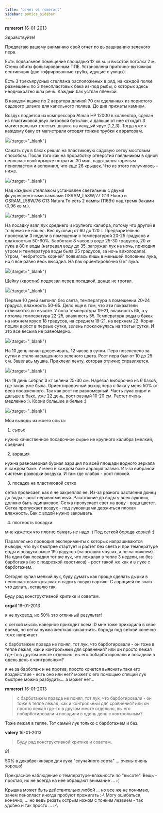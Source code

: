 ```yaml
---
title: "отчет от romerort"
sidebar: ponics_sidebar
---
```


**romerort** 16-01-2013

Здравствуйте!

Предлагаю вашему вниманию свой &#8203;&#8203;отчет по выращиванию зеленого пера.

Есть подвальное помещение площадью 12 кв.м. и высотой потолка 2 м. Стены обиты фольгированным ППЕ. Установлена &#8203;&#8203;приточно-вытяжная вентиляция (две гофрированные трубы, идущие с улицы).

Есть 3 трехъярусных стеллажа расположеных в ряд, на каждой полке размещены по 3 пенопластовых бака из-под рыбы, о которых здесь неоднократно шла речь. Каждый бак устлан пленкой. 

В каждом ящике по 2 аєратора длиной 70 см сделанных из пористого садового шланга для капельного полива. До дна прижаты камнем. 

Воздух подается из компрессора Atman HP 12000 в коллектор, сделан из пластиковой двух литровой бутылки, а дальше от нее отходят 3 магистральных толстых шланга на каждый ярус (1,2,3). Тогда уже к каждому баку от магистрали отходят тонкие трубки к аэраторам.

[![](/imagehost/thumbs/2sns.jpg)](https://t.me/ponics_ru_files/9745){:target="_blank"}

Сажать лук в баках решил на пластиковую садовую сетку мостовым способом. После того как на проработку отверстий паяльником в одной пенопластовой крышке потратил 30 мин, надышался горелым пенопластом и вспомнил, что еще 26 крышек. Что из этого получилось - ниже.

[![](/imagehost/thumbs/3nyn.jpg)](https://t.me/ponics_ru_files/9746){:target="_blank"}

Над каждым стеллажом установлен светильник с двумя флуоресцентными лампами OSRAM_L58W/77 G13 Fluora и OSRAM_L58W/76 G13 Natura.То есть 2 лампы (116Вт) над тремя баками (0,96 кв.м.).

[![](/imagehost/thumbs/4hfh.jpg)](https://t.me/ponics_ru_files/9747){:target="_blank"}

На посадку взял лук среднего и крупного калибра, потому что другой в то время не нашел. Вес луковиц от 60 до 120 г. Предварительно пролежали 3 недели в помещении с температурой 20-25 градусов и влажностью 50-60%. Барботаж 8 часов в воде 25-30 градусов, 20 кг лука в 80 л воды (нагревал воду до 35, загружал лук на ночь, приходил утром и температура воды была 25 градусов, за ночь вихолодала). Утром, "небритость корней" появилась лишь в меньшей половины лука, но я все равно весь высадил. На бак ориентировочно 6 кг лука. 

[![](/imagehost/thumbs/5ofo.jpg)](https://t.me/ponics_ru_files/9748){:target="_blank"}

Шейку (хвостик) подрезал перед посадкой, донце не трогал. 

[![](/imagehost/thumbs/6pgp.jpg)](https://t.me/ponics_ru_files/9749){:target="_blank"}

Первые 10 дней выгонял без света, температура в помещении 20-24 градуса, влажность 50-65. Дело еще в том, что эти показатели отличаются по высоте. У пола температура 19-21, влажность 65, а у потолка температура 22-25, влажность 55. Температура воды в баках на нижнем ярусе 18 градусов, на среднем 19-21, на верхнем 22. Корни пошли в рост в первые сутки, зелень проклюнулась на третьи сутки. И это все весьма не равномерно.

[![](/imagehost/thumbs/7lil.jpg)](https://t.me/ponics_ru_files/9750){:target="_blank"}

На 10 день начал досвечивать, 12 часов в сутки. Перо позеленело за сутки и стало насыщенного зеленого цвета. Рост пера был от 10 до 25 см. Завелась мушка. Приклеил ленту, которая отлично справляется.

[![](/imagehost/thumbs/8fpf.jpg)](https://t.me/ponics_ru_files/9751){:target="_blank"}

На 18 день собрал 3 кг зелени 25-30 см. Нарезал выборочно из 6 баков, где такая уже была. Ориентировочный выход пера с бака у меня 50% от веса посаженного. Так как рост не равномерный. Часть лука сидит и дальше в баке, уже 22 день, рост разный 10-20 см. Растет очень медленно :). Корни большие и белые :)

[![](/imagehost/thumbs/9.jpg)](https://t.me/ponics_ru_files/9752){:target="_blank"}

Мои выводы из моего опыта:

1) сырье

нужно качественное посадочное сырье не крупного калибра (мелкий, средний)

2) аэрация

нужна равномерная бурная аэрация по всей площади водного зеркала в каждом баке. У меня в каждом баке аэрация разная. Из-за вибраной системи разводки воздуха. И там где слабая - рост плохой. 

3) посадка на пластиковой сетке

сетка провисает, как я не закреплял ее. Из-за разного растаяния донец до воды - рост неравномерный. Расстояние до воды у всех луковиц должно быть одинаковое. Сетка пропускает свет на воду - вода цветет. Сетка пропускает воздух - под луковицами держиться плохая влажность. Бак с водой нужно закрывать. 

4) плотность посадки

мне кажется что плотно сажать не надо :) Под сеткой борода корней :)

Параллельно проводил эксперименты с которых напрашиваются выводы, что лук быстрее стартует и растет без света и при температуре воды и воздуха выше 19 градусов (на высших ярусах, а не на нижнем). На один бак посадил тот же лук, что лежалал в тепле 3 недели, но без барботажа (но с подрезкой хвостиков) - рост такой же как и в луке с барботажем.

Сегодня купил мелкий лук, буду думать как проще сделать дырки в пенопластовых крышках и садить новую партию. С аэрацией не знаю что делать, оставлю так. 

Буду рад конструктивной критике и советам.


**orgail** 16-01-2013

я не луковод, но 50% это отличный результат!

с сеткой мысль наверное приходит всем :D мне тоже приходила в свое время, но сетка нужна жесткая какая-нить. борода под сеткой конечно тоже напрягает

с барботажем правда не понял, тот лук, что барботировали - он тоже в тепле лежал, как и контрольный для сравнения? или он просто лежал где-то в другом месте отдельно, вы его побарботировали и посадили в одень день с контрольным?

я не за барботаж и не против, просто хочется выяснить таки его воздействие - есть оно или нет? может с его помощью спящий лук быстрее можно разбудить... а может нет...


**romerort** 16-01-2013

> с барботажем правда не понял, тот лук, что барботировали - он тоже в тепле лежал, как и контрольный для сравнения? или он просто лежал где-то в другом месте отдельно, вы его побарботировали и посадили в одень день с контрольным?

Тоже лежал в тепле. Тот самый лук только с барботажем и без.


**valery** 16-01-2013

> Буду рад конструктивной критике и советам.

*8)*

50% в декабре-январе для лука "случайного сорта" ... очень-очень хорошо!

Прекрасное наблюдение о температуре-влажности по "высоте". Вещь - простая, но не всегда на нее обращают внимание ... :(

Крышка может быть действительно любой ... но все же не понимаю, зачем пенопласт иногда пробуют прожигать :-\ Могу ошибаться, конечно, ... но ведь резать острым ножом с тонким лезвием - так удобно и так просто ... :-\


